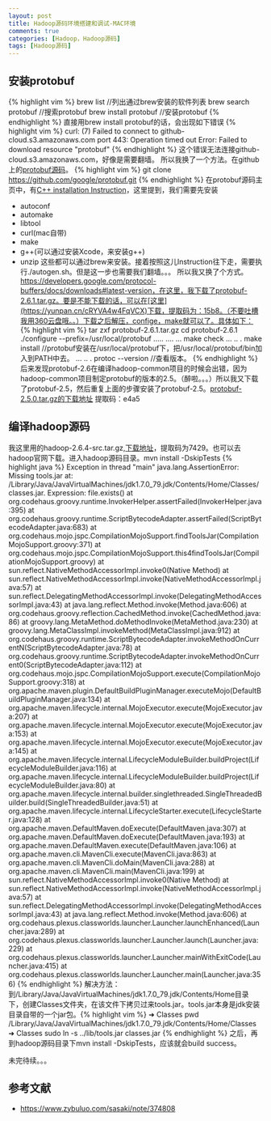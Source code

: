 ```yaml
---
layout: post
title: Hadoop源码环境搭建和调试-MAC环境
comments: true
categories: [Hadoop，Hadoop源码]
tags: [Hadoop源码]
---
```


## 安装protobuf
{% highlight vim %}
brew list   //列出通过brew安装的软件列表
brew search protobuf   //搜索protobuf
brew install protobuf   //安装protobuf
{% endhighlight %}
直接用brew install protobuf的话，会出现如下错误
{% highlight vim %}
curl: (7) Failed to connect to github-cloud.s3.amazonaws.com port 443: Operation timed out
Error: Failed to download resource "protobuf"
{% endhighlight %}
这个错误无法连接github-cloud.s3.amazonaws.com，好像是需要翻墙。
所以我换了一个方法。在github上的[protobuf源码](https://github.com/google/protobuf)。
{% highlight vim %}
git clone https://github.com/google/protobuf.git
{% endhighlight %}
在protobuf源码主页中，有[C++ installation Instruction](https://github.com/google/protobuf/blob/master/src/README.md)，这里提到，我们需要先安装
* autoconf
* automake
* libtool
* curl(mac自带)
* make
* g++(可以通过安装Xcode，来安装g++)
* unzip
这些都可以通过brew来安装。接着按照这儿Instruction往下走，需要执行./autogen.sh。但是这一步也需要我们翻墙。。。
所以我又换了个方式。https://developers.google.com/protocol-buffers/docs/downloads#latest-version，在这里，我下载了protobuf-2.6.1.tar.gz。要是不能下载的话，可以在[这里](https://yunpan.cn/cRYVA4w4FqVCX)下载，提取码为：15b8。（不要吐槽我用360云盘哦。。）下载之后解压，confige，make就可以了。具体如下：
{% highlight vim %}
tar zxf protobuf-2.6.1.tar.gz
cd protobuf-2.6.1
./configure --prefix=/usr/local/protobuf
.....
....
...
make check
...
..
.
make install //protobuf安装在/usr/local/protobuf下，把/usr/local/protobuf/bin加入到PATH中去。
...
..
.
protoc --version //查看版本。
{% endhighlight %}
后来发现protobuf-2.6在编译hadoop-common项目的时候会出错，因为hadoop-common项目制定protobuf的版本的2.5。（醉啦。。。）所以我又下载了protobuf-2.5，然后重复上面的步骤安装了protobuf-2.5。[protobuf-2.5.0.tar.gz的下载地址](https://yunpan.cn/cRYwdtemrEpYz) 提取码：e4a5

## 编译hadoop源码
我这里用的hadoop-2.6.4-src.tar.gz,[下载地址](https://yunpan.cn/cRYQjifRaAhts)，提取码为7429。也可以去hadoop官网下载。进入hadoop源码目录。mvn install -DskipTests
{% highlight java %}
Exception in thread "main" java.lang.AssertionError: Missing tools.jar at: /Library/Java/JavaVirtualMachines/jdk1.7.0_79.jdk/Contents/Home/Classes/classes.jar. Expression: file.exists()
	at org.codehaus.groovy.runtime.InvokerHelper.assertFailed(InvokerHelper.java:395)
	at org.codehaus.groovy.runtime.ScriptBytecodeAdapter.assertFailed(ScriptBytecodeAdapter.java:683)
	at org.codehaus.mojo.jspc.CompilationMojoSupport.findToolsJar(CompilationMojoSupport.groovy:371)
	at org.codehaus.mojo.jspc.CompilationMojoSupport.this$4$findToolsJar(CompilationMojoSupport.groovy)
	at sun.reflect.NativeMethodAccessorImpl.invoke0(Native Method)
	at sun.reflect.NativeMethodAccessorImpl.invoke(NativeMethodAccessorImpl.java:57)
	at sun.reflect.DelegatingMethodAccessorImpl.invoke(DelegatingMethodAccessorImpl.java:43)
	at java.lang.reflect.Method.invoke(Method.java:606)
	at org.codehaus.groovy.reflection.CachedMethod.invoke(CachedMethod.java:86)
	at groovy.lang.MetaMethod.doMethodInvoke(MetaMethod.java:230)
	at groovy.lang.MetaClassImpl.invokeMethod(MetaClassImpl.java:912)
	at org.codehaus.groovy.runtime.ScriptBytecodeAdapter.invokeMethodOnCurrentN(ScriptBytecodeAdapter.java:78)
	at org.codehaus.groovy.runtime.ScriptBytecodeAdapter.invokeMethodOnCurrent0(ScriptBytecodeAdapter.java:112)
	at org.codehaus.mojo.jspc.CompilationMojoSupport.execute(CompilationMojoSupport.groovy:318)
	at org.apache.maven.plugin.DefaultBuildPluginManager.executeMojo(DefaultBuildPluginManager.java:134)
	at org.apache.maven.lifecycle.internal.MojoExecutor.execute(MojoExecutor.java:207)
	at org.apache.maven.lifecycle.internal.MojoExecutor.execute(MojoExecutor.java:153)
	at org.apache.maven.lifecycle.internal.MojoExecutor.execute(MojoExecutor.java:145)
	at org.apache.maven.lifecycle.internal.LifecycleModuleBuilder.buildProject(LifecycleModuleBuilder.java:116)
	at org.apache.maven.lifecycle.internal.LifecycleModuleBuilder.buildProject(LifecycleModuleBuilder.java:80)
	at org.apache.maven.lifecycle.internal.builder.singlethreaded.SingleThreadedBuilder.build(SingleThreadedBuilder.java:51)
	at org.apache.maven.lifecycle.internal.LifecycleStarter.execute(LifecycleStarter.java:128)
	at org.apache.maven.DefaultMaven.doExecute(DefaultMaven.java:307)
	at org.apache.maven.DefaultMaven.doExecute(DefaultMaven.java:193)
	at org.apache.maven.DefaultMaven.execute(DefaultMaven.java:106)
	at org.apache.maven.cli.MavenCli.execute(MavenCli.java:863)
	at org.apache.maven.cli.MavenCli.doMain(MavenCli.java:288)
	at org.apache.maven.cli.MavenCli.main(MavenCli.java:199)
	at sun.reflect.NativeMethodAccessorImpl.invoke0(Native Method)
	at sun.reflect.NativeMethodAccessorImpl.invoke(NativeMethodAccessorImpl.java:57)
	at sun.reflect.DelegatingMethodAccessorImpl.invoke(DelegatingMethodAccessorImpl.java:43)
	at java.lang.reflect.Method.invoke(Method.java:606)
	at org.codehaus.plexus.classworlds.launcher.Launcher.launchEnhanced(Launcher.java:289)
	at org.codehaus.plexus.classworlds.launcher.Launcher.launch(Launcher.java:229)
	at org.codehaus.plexus.classworlds.launcher.Launcher.mainWithExitCode(Launcher.java:415)
	at org.codehaus.plexus.classworlds.launcher.Launcher.main(Launcher.java:356)
{% endhighlight %}
解决方法：到/Library/Java/JavaVirtualMachines/jdk1.7.0_79.jdk/Contents/Home目录下，创建Classes文件夹，在该文件下拷贝过来tools.jar。tools.jar本身是jdk安装目录自带的一个jar包。{% highlight vim %}
➜  Classes pwd
/Library/Java/JavaVirtualMachines/jdk1.7.0_79.jdk/Contents/Home/Classes
➜  Classes sudo ln -s ../lib/tools.jar classes.jar
{% endhighlight %}
之后，再到hadoop源码目录下mvn install -DskipTests，应该就会build success。

未完待续。。。





## 参考文献
* <https://www.zybuluo.com/sasaki/note/374808>

